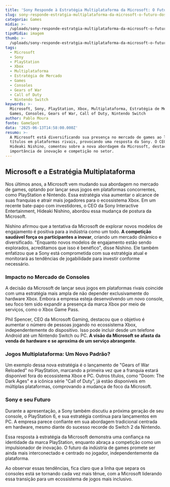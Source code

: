 ```yaml
---
title: 'Sony Responde à Estratégia Multiplataforma da Microsoft: O Futuro dos Games'
slug: sony-responde-estratgia-multiplataforma-da-microsoft-o-futuro-dos-games
categoria: Games
midia: >-
  /uploads/sony-responde-estratgia-multiplataforma-da-microsoft-o-futuro-dos-games-thumb.jpeg
tipoMidia: imagem
thumb: >-
  /uploads/sony-responde-estratgia-multiplataforma-da-microsoft-o-futuro-dos-games-thumb.jpeg
tags:
  - Microsoft
  - Sony
  - PlayStation
  - Xbox
  - Multiplataforma
  - Estratégia de Mercado
  - Games
  - Consoles
  - Gears of War
  - Call of Duty
  - Nintendo Switch
keywords: >-
  Microsoft, Sony, PlayStation, Xbox, Multiplataforma, Estratégia de Mercado,
  Games, Consoles, Gears of War, Call of Duty, Nintendo Switch
author: Pablo Moura
fonte: GameSpot
data: '2025-06-13T14:58:00.000Z'
resumo: >-
  A Microsoft está diversificando sua presença no mercado de games ao lançar
  títulos em plataformas rivais, provocando uma resposta da Sony. O CEO da Sony,
  Hideaki Nishino, comentou sobre a nova abordagem da Microsoft, destacando a
  importância de inovação e competição no setor.
---
```


## Microsoft e a Estratégia Multiplataforma

Nos últimos anos, a Microsoft vem mudando sua abordagem no mercado de games, optando por lançar seus jogos em plataformas concorrentes, como PlayStation e Nintendo. Essa estratégia visa aumentar o alcance de suas franquias e atrair mais jogadores para o ecossistema Xbox. Em um recente bate-papo com investidores, o CEO da Sony Interactive Entertainment, Hideaki Nishino, abordou essa mudança de postura da Microsoft.

Nishino afirmou que a tentativa da Microsoft de explorar novos modelos de engajamento é positiva para a indústria como um todo. **A competição saudável força os participantes a inovar**, criando um mercado dinâmico e diversificado. "Enquanto novos modelos de engajamento estão sendo explorados, acreditamos que isso é benéfico", disse Nishino. Ele também enfatizou que a Sony está comprometida com sua estratégia atual e monitorará as tendências de jogabilidade para investir conforme necessário.

### Impacto no Mercado de Consoles

A decisão da Microsoft de lançar seus jogos em plataformas rivais coincide com uma estratégia mais ampla de não depender exclusivamente do hardware Xbox. Embora a empresa esteja desenvolvendo um novo console, seu foco tem sido expandir a presença da marca Xbox por meio de serviços, como o Xbox Game Pass.

Phil Spencer, CEO da Microsoft Gaming, destacou que o objetivo é aumentar o número de pessoas jogando no ecossistema Xbox, independentemente do dispositivo. Isso pode incluir desde um telefone Android até um Nintendo Switch ou PC. **A visão da Microsoft se afasta da venda de hardware e se aproxima de um serviço abrangente**.

### Jogos Multiplataforma: Um Novo Padrão?

Um exemplo dessa nova estratégia é o lançamento de "Gears of War Reloaded" no PlayStation, marcando a primeira vez que a franquia estará disponível fora do ecossistema Xbox e PC. Outros títulos, como "Doom: The Dark Ages" e a icônica série "Call of Duty", já estão disponíveis em múltiplas plataformas, comprovando a mudança de foco da Microsoft.

### Sony e seu Futuro

Durante a apresentação, a Sony também discutiu a próxima geração de seu console, o PlayStation 6, e sua estratégia contínua para lançamentos em PC. A empresa parece confiante em sua abordagem tradicional centrada em hardware, mesmo diante do sucesso recorde do Switch 2 da Nintendo.

Essa resposta à estratégia da Microsoft demonstra uma confiança na identidade da marca PlayStation, enquanto abraça a competição como um impulsionador de inovação. O futuro da indústria de games promete ser ainda mais interconectado e centrado no jogador, independentemente da plataforma.

Ao observar essas tendências, fica claro que a linha que separa os consoles está se tornando cada vez mais tênue, com a Microsoft liderando essa transição para um ecossistema de jogos mais inclusivo.

